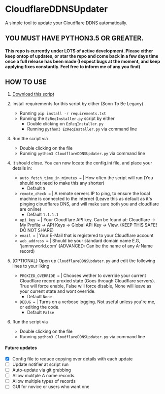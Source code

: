 # CloudflareDDNSUpdater
A simple tool to update your Cloudflare DDNS automatically.

## YOU MUST HAVE PYTHON3.5 OR GREATER.

#### This repo is currently under LOTS of active development. Please either keep ontop of updates, or star the repo and come back in a few days time once a full release has been made (I expect bugs at the moment, and keep applying fixes constantly. Feel free to inform me of any you find)

## HOW TO USE
1. [Download this script](https://github.com/james3126/CloudflareDDNSUpdater/archive/master.zip)

2. Install requirements for this script by either (Soon To Be Legacy)
   - Running `pip install -r requirements.txt`
   - Running the `EzReqInstaller.py` script by either
      - Double clicking on `EzReqInstaller.py`
      - Running `python3 EzReqInstaller.py` via command line
      
3. Run the script via
   - Double clicking on the file
   - Running `python3 CloudflareDDNSUpdater.py` via command line
   
4. It should close. You can now locate the config.ini file, and place your details in:
   - `auto_fetch_time_in_minutes =` | How often the script will run (You should not need to make this any shorter)
      - Default `5`
   - `remote_check =` | A remote servers IP to ping, to ensure the local machine is connected to the internet (Leave this as default as it's pinging cloudflares DNS, and will make sure both you and cloudflare are online)
      - Default `1.1.1.1`
   - `api_key =` | Your Cloudflare API key. Can be found at: Cloudflare -> My Profile -> API Keys -> Global API Key -> View. (KEEP THIS SAFE! DO NOT SHARE)
   - `email =` | Your E-Mail that is registered to your Cloudflare account
   - `web_address =` | Should be your standard domain name E.G, 'jammyworld.com' (ADVANCED: Can be the name of any A-Name record)   

5. (OPTIONAL) Open up `CloudflareDDNSUpdater.py` and edit the following lines to your liking
   - `PROXIED_OVERRIDE =` | Chooses wether to override your current Cloudflare record proxied state (Goes through Cloudflare servers). True will force enable, False will force disable, None will leave as your current state and wont override.
      - Default `None`
   - `DEBUG =` | Turns on a verbose logging. Not useful unless you're me, or editing the code.
      - Default `False`

6. Run the script via
   - Double clicking on the file
   - Running `python3 CloudflareDDNSUpdater.py` via command line


#### Future updates
- [x] Config file to reduce copying over details with each update
- [ ] Update notifier at script run
- [ ] Auto-update via git grabbing
- [ ] Allow mulitple A name records
- [ ] Allow multiple types of records
- [ ] GUI for novice or users who want one
